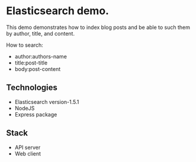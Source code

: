 # Elasticsearch demo.

This demo demonstrates how to index blog posts and be able to such them by
author, title, and content.

How to search:
- author:authors-name
- title:post-title
- body:post-content

## Technologies

- Elasticsearch version-1.5.1
- NodeJS
- Express package

## Stack

- API server
- Web client
